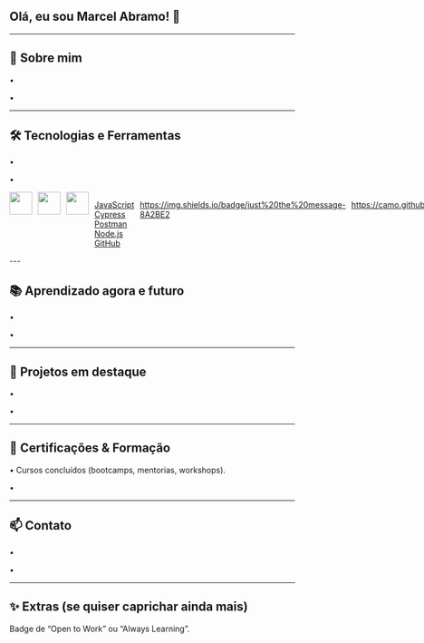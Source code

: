 ## Olá, eu sou Marcel Abramo! 👋


---
<!--
**Marcel-Abramo/Marcel-Abramo** is a ✨ _special_ ✨ repository because its `README.md` (this file) appears on your GitHub profile.

Here are some ideas to get you started:

- 🔭 I’m currently working on ...
- 🌱 I’m currently learning ...
-->

## 🧭 Sobre mim
<p>•  </p> 
<p>•  </p> 

---

## 🛠️ Tecnologias e Ferramentas
<p>•  </p> 
<p>•  </p> 

<div style="display: flex; gap: 10px;">
  <img src="https://cdn.jsdelivr.net/gh/devicons/devicon/icons/javascript/javascript-original.svg" width="40" height="40"/>
  <img src="https://cdn.jsdelivr.net/gh/devicons/devicon/icons/cypressio/cypressio-original.svg" width="40" height="40"/>
  <img src="https://cdn.jsdelivr.net/gh/devicons/devicon/icons/postman/postman-original.svg" width="40" height="40"/>


[JavaScript](https://img.shields.io/badge/JavaScript-F7DF1E?logo=javascript&logoColor=000) <br>
[Cypress](https://img.shields.io/badge/Cypress-17202C?logo=cypress&logoColor=fff) <br>
[Postman](https://img.shields.io/badge/Postman-FF6C37?logo=postman&logoColor=fff) <br>
[Node.js](https://img.shields.io/badge/Node.js-339933?logo=nodedotjs&logoColor=fff) <br>
[GitHub](https://img.shields.io/badge/GitHub-181717?logo=github&logoColor=fff) <br>

https://img.shields.io/badge/just%20the%20message-8A2BE2 <br>

https://camo.githubusercontent.com/e5d1910ae38383c2d31bdb5ee0c87ff9aa6a3dcb07021adcef295bc651d5029b/68747470733a2f2f696d672e736869656c64732e696f2f62616467652f2d4a6972612d3030353243433f7374796c653d666c6174266c6f676f3d6a697261266c6f676f436f6c6f723d7768697465
</div>
---

## 📚 Aprendizado agora e futuro
<p>•  </p> 
<p>•  </p> 

---

## 🧪 Projetos em destaque
<p>•  </p> 
<p>•  </p> 

---

## 🏅 Certificações & Formação 
<p>• Cursos concluídos (bootcamps, mentorias, workshops).</p> 
<p>•  </p> 

---

## 📫 Contato
<p>•  </p> 
<p>•  </p> 

---

## ✨ Extras (se quiser caprichar ainda mais)
Badge de “Open to Work” ou “Always Learning”.
